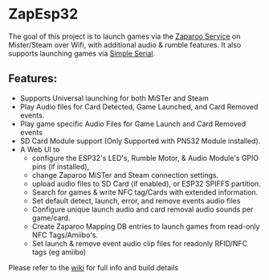 # ZapEsp32

The goal of this project is to launch games via the [Zaparoo Service](https://wiki.zaparoo.org/Main_Page) on Mister/Steam over Wifi, with additional audio & rumble features. It also supports launching games via [Simple Serial](https://wiki.zaparoo.org/Reader_Drivers#Simple_Serial).

## Features:  
- Supports Universal launching for both MiSTer and Steam
- Play Audio files for Card Detected, Game Launched, and Card Removed events.  
- Play game specific Audio Files for Game Launch and Card Removed events
- SD Card Module support (Only Supported with PN532 Module installed).
- A Web UI to
  - configure the ESP32's LED's, Rumble Motor, & Audio Module's GPIO pins (if installed),
  - change Zaparoo MiSTer and Steam connection settings.
  - upload audio files to SD Card (if enabled), or ESP32 SPIFFS partition.
  - Search for games & write NFC tag/Cards with extended information.
  - Set default detect, launch, error, and remove events audio files
  - Configure unique launch audio and card removal audio sounds per game/card.  
  - Create Zaparoo Mapping DB entries to launch games from read-only NFC Tags/Amiibo's.  
  - Set launch & remove event audio clip files for readonly RFID/NFC tags (eg amiibo)


 Please refer to the [wiki](https://github.com/MintyTrebor/zaparoo-esp32/wiki) for full info and build details
